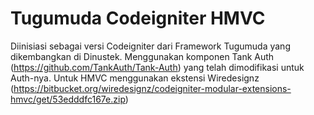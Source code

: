 # Tugumuda Codeigniter HMVC
Diinisiasi sebagai versi Codeigniter dari Framework Tugumuda yang dikembangkan di Dinustek. Menggunakan komponen Tank Auth (https://github.com/TankAuth/Tank-Auth) yang telah dimodifikasi untuk Auth-nya. Untuk HMVC menggunakan ekstensi Wiredesignz (https://bitbucket.org/wiredesignz/codeigniter-modular-extensions-hmvc/get/53edddfc167e.zip)
